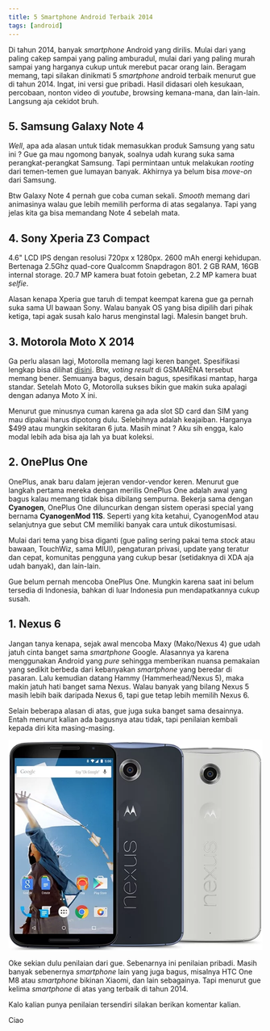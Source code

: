 ```yaml
---
title: 5 Smartphone Android Terbaik 2014
tags: [android]
---
```


Di tahun 2014, banyak *smartphone* Android yang dirilis. Mulai dari yang paling cakep sampai yang paling amburadul, mulai dari yang paling murah sampai yang harganya cukup untuk merebut pacar orang lain. Beragam memang, tapi silakan dinikmati 5 *smartphone* android terbaik menurut gue di tahun 2014. Ingat, ini versi gue pribadi. Hasil didasari oleh kesukaan, percobaan, nonton video di *youtube*, browsing kemana-mana, dan lain-lain. Langsung aja cekidot bruh.

## 5. Samsung Galaxy Note 4

<!-- include youtube id="Tv7C4e8thv0" -->

*Well*, apa ada alasan untuk tidak memasukkan produk Samsung yang satu ini ? Gue ga mau ngomong banyak, soalnya udah kurang suka sama perangkat-perangkat Samsung. Tapi permintaan untuk melakukan *rooting* dari temen-temen gue lumayan banyak. Akhirnya ya belum bisa *move-on* dari Samsung.

Btw Galaxy Note 4 pernah gue coba cuman sekali. *Smooth* memang dari animasinya walau gue lebih memilih performa di atas segalanya. Tapi yang jelas kita ga bisa memandang Note 4 sebelah mata.

## 4. Sony Xperia Z3 Compact

<!-- include youtube id="tyADdCXbpfU" -->

4.6" LCD IPS dengan resolusi 720px x 1280px. 2600 mAh energi kehidupan. Bertenaga 2.5Ghz quad-core Qualcomm Snapdragon 801. 2 GB RAM, 16GB internal storage. 20.7 MP kamera buat fotoin gebetan, 2.2 MP kamera buat *selfie*.

Alasan kenapa Xperia gue taruh di tempat keempat karena gue ga pernah suka sama UI bawaan Sony. Walau banyak OS yang bisa dipilih dari pihak ketiga, tapi agak susah kalo harus menginstal lagi. Malesin banget bruh.

## 3. Motorola Moto X 2014

<!-- include youtube id="BK3YvlOFRTg" -->

Ga perlu alasan lagi, Motorolla memang lagi keren banget. Spesifikasi lengkap bisa dilihat [disini](http://www.gsmarena.com/motorola_moto_x_(2014)-6649.php "Motorola Moto X (2014)"). Btw, *voting result* di GSMARENA tersebut memang bener. Semuanya bagus, desain bagus, spesifikasi mantap, harga standar. Setelah Moto G, Motorolla sukses bikin gue makin suka apalagi dengan adanya Moto X ini.

Menurut gue minusnya cuman karena ga ada slot SD card dan SIM yang mau dipakai harus dipotong dulu. Selebihnya adalah keajaiban. Harganya $499 atau mungkin sekitaran 6 juta. Masih minat ? Aku sih engga, kalo modal lebih ada bisa aja lah ya buat koleksi.

## 2. OnePlus One

<!-- include youtube id="Jucredt5IWY" -->

OnePlus, anak baru dalam jejeran vendor-vendor keren. Menurut gue langkah pertama mereka dengan merilis OnePlus One adalah awal yang bagus kalau memang tidak bisa dibilang sempurna. Bekerja sama dengan **Cyanogen**, OnePlus One diluncurkan dengan sistem operasi special yang bernama **CyanogenMod 11S**. Seperti yang kita ketahui, CyanogenMod atau selanjutnya gue sebut CM memiliki banyak cara untuk dikostumisasi.

Mulai dari tema yang bisa diganti (gue paling sering pakai tema *stock* atau bawaan, TouchWiz, sama MIUI), pengaturan privasi, update yang teratur dan cepat, komunitas pengguna yang cukup besar (setidaknya di XDA aja udah banyak), dan lain-lain.

Gue belum pernah mencoba OnePlus One. Mungkin karena saat ini belum tersedia di Indonesia, bahkan di luar Indonesia pun mendapatkannya cukup susah.

## 1. Nexus 6

<!-- include youtube id="zCYMABjCt3c" -->

Jangan tanya kenapa, sejak awal mencoba Maxy (Mako/Nexus 4) gue udah jatuh cinta banget sama *smartphone* Google. Alasannya ya karena menggunakan Android yang *pure* sehingga memberikan nuansa pemakaian yang sedikit berbeda dari kebanyakan *smartphone* yang beredar di pasaran. Lalu kemudian datang Hammy (Hammerhead/Nexus 5), maka makin jatuh hati banget sama Nexus. Walau banyak yang bilang Nexus 5 masih lebih baik daripada Nexus 6, tapi gue tetap lebih memilih Nexus 6.

Selain beberapa alasan di atas, gue juga suka banget sama desainnya. Entah menurut kalian ada bagusnya atau tidak, tapi penilaian kembali kepada diri kita masing-masing.

![Nexus 6](/assets/post-img/nexus6.webp)

Oke sekian dulu penilaian dari gue. Sebenarnya ini penilaian pribadi. Masih banyak sebenernya *smartphone* lain yang juga bagus, misalnya HTC One M8 atau *smartphone* bikinan Xiaomi, dan lain sebagainya. Tapi menurut gue kelima *smartphone* di atas yang terbaik di tahun 2014.

Kalo kalian punya penilaian tersendiri silakan berikan komentar kalian.

Ciao

